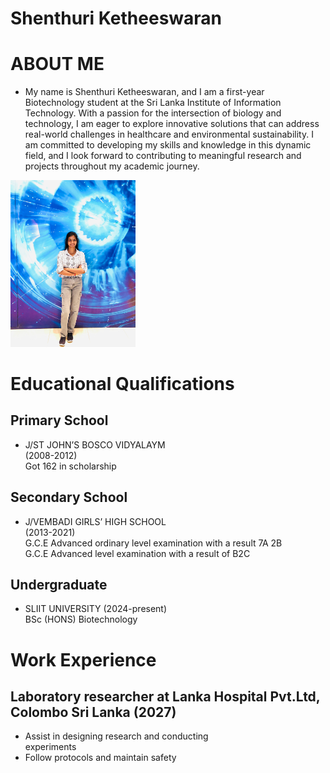 # Shenthuri Ketheeswaran


# ABOUT ME
* My name is Shenthuri Ketheeswaran, and I am a first-year Biotechnology student at the Sri Lanka Institute of Information Technology. With a passion for the intersection of biology and technology, I am eager to explore innovative solutions that can address real-world challenges in healthcare and environmental sustainability. I am committed to developing my skills and knowledge in this dynamic field, and I look forward to contributing to meaningful research and projects throughout my academic journey. 

<img src="image1.jpg" alt="drawing" width="200"/>


# Educational Qualifications
## Primary School
* J/ST JOHN’S BOSCO VIDYALAYM<br>
 (2008-2012)
<br> Got 162 in scholarship
## Secondary School
* J/VEMBADI GIRLS’ HIGH SCHOOL<br>
 (2013-2021)
  <br>G.C.E Advanced ordinary level
 examination with a result 7A 2B<br>
  G.C.E Advanced level 
examination with a result of B2C 

## Undergraduate
* SLIIT UNIVERSITY (2024-present)<br>
 BSc (HONS) Biotechnology

 # Work Experience
##  Laboratory researcher at Lanka Hospital Pvt.Ltd, Colombo Sri Lanka (2027)
 *  Assist in designing research and conducting    
experiments
* Follow protocols and maintain safety 




